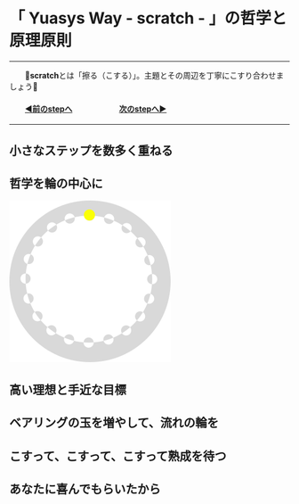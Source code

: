 # 「 Yuasys Way - scratch - 」の哲学と原理原則

---
&emsp;&emsp;📌<b>scratch</b>とは「擦る（こする）」。主題とその周辺を丁寧にこすり合わせましょう📌
#### &emsp;&emsp;[◀️前のstepへ](https://github.com/yuasys/scratch001/tree/main#-yuasys-way---scratch---%E3%81%AE%E5%93%B2%E5%AD%A6%E3%81%A8%E5%8E%9F%E7%90%86%E5%8E%9F%E5%89%87)&emsp;&emsp;&emsp;&emsp;&emsp;&emsp;[次のstepへ▶️](https://github.com/yuasys/chatty-journal/blob/main/2023/05/2023-05-31.md)
---
## 小さなステップを数多く重ねる

## 哲学を輪の中心に

![哲学](https://raw.githubusercontent.com/yuasys/scratch001/560d8b798695c8d5e09357fc44b04878be9644c8/images/Tetsugaku.svg)

## 高い理想と手近な目標

## ベアリングの玉を増やして、流れの輪を

## こすって、こすって、こすって熟成を待つ

## あなたに喜んでもらいたから
